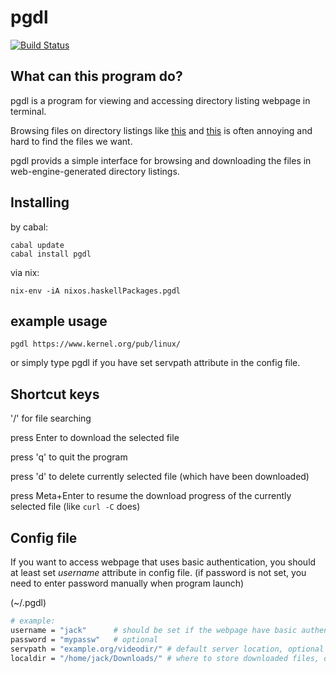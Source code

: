 # pgdl
[![Build Status](https://travis-ci.org/sifmelcara/pgdl.svg?branch=master)](https://travis-ci.org/sifmelcara/pgdl)
## What can this program do?

pgdl is a program for viewing and accessing directory listing webpage in terminal.

Browsing files on directory listings like
[this](https://www.kernel.org/pub/linux/) and
[this](https://nixos.org/channels/)
is often annoying and hard to find the files we want.

pgdl provids a simple interface for browsing and downloading the files in web-engine-generated directory listings.

## Installing

by cabal:
```shell
cabal update  
cabal install pgdl
```

via nix:
```shell
nix-env -iA nixos.haskellPackages.pgdl
```

## example usage

```shell
pgdl https://www.kernel.org/pub/linux/
```
or simply type pgdl if you have set servpath attribute in the config file.

## Shortcut keys

'/' for file searching

press Enter to download the selected file

press 'q' to quit the program

press 'd' to delete currently selected file (which have been downloaded)

press Meta+Enter to resume the download progress of the currently selected file (like `curl -C` does)


## Config file

If you want to access webpage that uses basic authentication, you should at least set
*username* attribute in config file.
(if password is not set, you need to enter password manually when program launch)

(~/.pgdl)
```bash
# example: 
username = "jack"      # should be set if the webpage have basic authentication
password = "mypassw"   # optional
servpath = "example.org/videodir/" # default server location, optional
localdir = "/home/jack/Downloads/" # where to store downloaded files, optional
```
